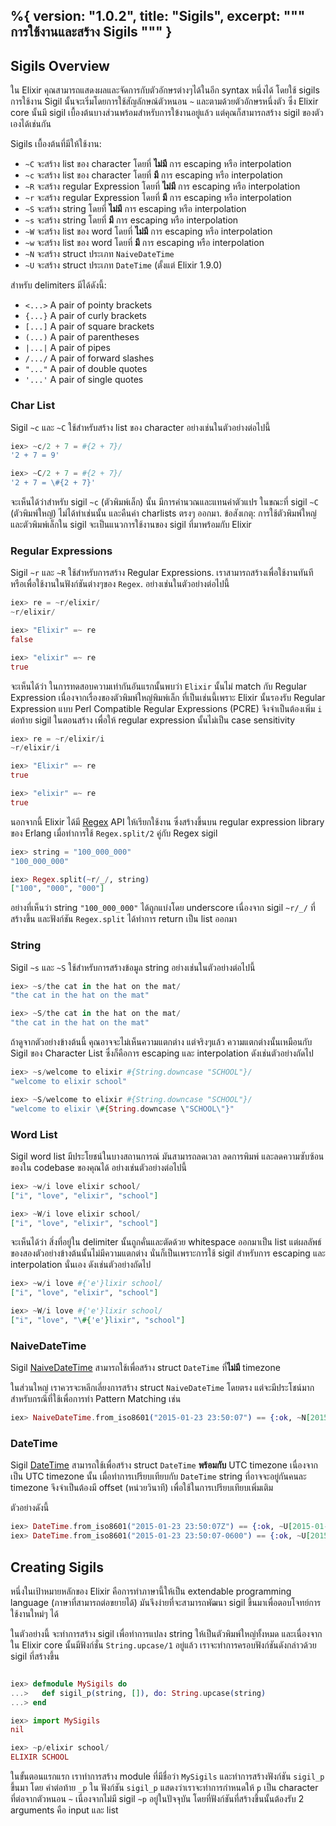 %{
  version: "1.0.2",
  title: "Sigils",
  excerpt: """
  การใช้งานและสร้าง Sigils
  """
}
---

## Sigils Overview

ใน Elixir คุณสามารถแสดงผลและจัดการกับตัวอักษรต่างๆได้ในอีก syntax หนึ่งได้ โดยใช้ sigils
การใช้งาน Sigil นั้นจะเริ่มโดยการใช้สัญลักษณ์ตัวหนอน `~` และตามด้วยตัวอักษรหนึ่งตัว ซึ่ง Elixir core นั้นมี sigil เบื้องต้นบางส่วนพร้อมสำหรับการใข้งานอยู่แล้ว แต่คุณก็สามารถสร้าง sigil ของตัวเองได้เช่นกัน

Sigils เบื้องต้นที่มีให้ใช้งาน:

- `~C` จะสร้าง list ของ character โดยที่ **ไม่มี** การ escaping หรือ interpolation
- `~c` จะสร้าง list ของ character โดยที่ **มี** การ escaping หรือ interpolation
- `~R` จะสร้าง regular Expression โดยที่ **ไม่มี** การ escaping หรือ interpolation
- `~r` จะสร้าง regular Expression โดยที่ **มี** การ escaping หรือ interpolation
- `~S` จะสร้าง string โดยที่ **ไม่มี** การ escaping หรือ interpolation
- `~s` จะสร้าง string โดยที่ **มี** การ escaping หรือ interpolation
- `~W` จะสร้าง list ของ word โดยที่ **ไม่มี** การ escaping หรือ interpolation
- `~w` จะสร้าง list ของ word โดยที่ **มี** การ escaping หรือ interpolation
- `~N` จะสร้าง struct ประเภท `NaiveDateTime`
- `~U` จะสร้าง struct ประเภท `DateTime` (ตั้งแต่ Elixir 1.9.0)

สำหรับ delimiters มีได้ดังนี้:

- `<...>` A pair of pointy brackets
- `{...}` A pair of curly brackets
- `[...]` A pair of square brackets
- `(...)` A pair of parentheses
- `|...|` A pair of pipes
- `/.../` A pair of forward slashes
- `"..."` A pair of double quotes
- `'...'` A pair of single quotes

### Char List

Sigil `~c` และ `~C` ใช้สำหรับสร้าง list ของ character
อย่างเช่นในตัวอย่างต่อไปนี้

```elixir
iex> ~c/2 + 7 = #{2 + 7}/
'2 + 7 = 9'

iex> ~C/2 + 7 = #{2 + 7}/
'2 + 7 = \#{2 + 7}'
```

จะเห็นได้ว่าสำหรับ sigil `~c` (ตัวพิมพ์เล็ก) นั้น มีการคำนวณและแทนค่าตัวแปร ในขณะที่ sigil `~C` (ตัวพิมพ์ใหญ๋) ไม่ได้ทำเช่นนั้น และคืนค่า charlists ตรงๆ ออกมา.
ข้อสังเกตุ: การใช้ตัวพิมพ์ใหญ่และตัวพิมพ์เล็กใน sigil จะเป็นแนวการใช้งานของ sigil ที่มาพร้อมกับ Elixir

### Regular Expressions

Sigil `~r` และ `~R` ใช้สำหรับการสร้าง Regular Expressions.
เราสามารถสร้างเพื่อใช้งานทันที หรือเพื่อใช้งานในฟังก์ชันต่างๆของ `Regex`.
อย่างเช่นในตัวอย่างต่อไปนี้

```elixir
iex> re = ~r/elixir/
~r/elixir/

iex> "Elixir" =~ re
false

iex> "elixir" =~ re
true
```

จะเห็นได้ว่า ในการทดสอบความเท่ากันอันแรกนั้นพบว่า `Elixir` นั้นไม่ match กับ Regular Expression เนื่องจากเรื่องของตัวพิมพ์ใหญ่พิมพ์เล็ก
ที่เป็นเช่นนี้เพราะ Elixir นั้นรองรับ Regular Expression แบบ Perl Compatible Regular Expressions (PCRE) จึงจำเป็นต้องเพิ่ม `i` ต่อท้าย sigil ในตอนสร้าง เพื่อให้ regular expression นั้นไม่เป็น case sensitivity

```elixir
iex> re = ~r/elixir/i
~r/elixir/i

iex> "Elixir" =~ re
true

iex> "elixir" =~ re
true
```

นอกจากนี้ Elixir ได้มี [Regex](https://hexdocs.pm/elixir/Regex.html) API ให้เรียกใช้งาน ซึ่งสร้างขึ้นบน regular expression library ของ Erlang
เมื่อทำการใช้ `Regex.split/2` คู่กับ Regex sigil

```elixir
iex> string = "100_000_000"
"100_000_000"

iex> Regex.split(~r/_/, string)
["100", "000", "000"]
```

อย่างที่เห็นว่า string `"100_000_000"` ได้ถูกแบ่งโดย underscore เนื่องจาก sigil `~r/_/` ที่สร้างขึ้น และฟังก์ชัน `Regex.split` ได้ทำการ return เป็น list ออกมา

### String

Sigil `~s` และ `~S` ใช้สำหรับการสร้างข้อมูล string
อย่างเช่นในตัวอย่างต่อไปนี้

```elixir
iex> ~s/the cat in the hat on the mat/
"the cat in the hat on the mat"

iex> ~S/the cat in the hat on the mat/
"the cat in the hat on the mat"
```

ถ้าดูจากตัวอย่างข้างต้นนี้ คุณอาจจะไม่เห็นความแตกต่าง แต่จริงๆแล้ว ความแตกต่างนั้นเหมือนกับ Sigil ของ Character List ซึ่งก็คือการ escaping และ interpolation
ดังเช่นตัวอย่างถัดไป

```elixir
iex> ~s/welcome to elixir #{String.downcase "SCHOOL"}/
"welcome to elixir school"

iex> ~S/welcome to elixir #{String.downcase "SCHOOL"}/
"welcome to elixir \#{String.downcase \"SCHOOL\"}"
```

### Word List

Sigil word list มีประโยชน์ในบางสถานการณ์
มันสามารถลดเวลา ลดการพิมพ์ และลดความซับซ้อนของใน codebase ของคุณได้
อย่างเช่นตัวอย่างต่อไปนี้

```elixir
iex> ~w/i love elixir school/
["i", "love", "elixir", "school"]

iex> ~W/i love elixir school/
["i", "love", "elixir", "school"]
```

จะเห็นได้ว่า สิ่งที่อยู่ใน delimiter นั้นถูกคั่นและตัดด้วย whitespace ออกมาเป็น list
แต่ผลลัพธ์ของสองตัวอย่างข้างต้นนั้นไม่มีความแตกต่าง นั่นก็เป็นเพราะการใช้ sigil สำหรับการ escaping และ interpolation นั่นเอง ดังเช่นตัวอย่างถัดไป

```elixir
iex> ~w/i love #{'e'}lixir school/
["i", "love", "elixir", "school"]

iex> ~W/i love #{'e'}lixir school/
["i", "love", "\#{'e'}lixir", "school"]
```

### NaiveDateTime

Sigil [NaiveDateTime](https://hexdocs.pm/elixir/NaiveDateTime.html) สามารถใช้เพื่อสร้าง struct `DateTime` ที่**ไม่มี** timezone

ในส่วนใหญ่ เราควรจะหลีกเลี่ยงการสร้าง struct `NaiveDateTime` โดยตรง
แต่จะมีประโชน์มากสำหรับกรณีที่ใช้เพื่อการทำ Pattern Matching เช่น

```elixir
iex> NaiveDateTime.from_iso8601("2015-01-23 23:50:07") == {:ok, ~N[2015-01-23 23:50:07]}
```

### DateTime

Sigil [DateTime](https://hexdocs.pm/elixir/DateTime.html) สามารถใช้เพื่อสร้าง struct `DateTime` **พร้อมกับ** UTC timezone เนื่องจากเป็น UTC timezone นั้น เมื่อทำการเปรียบเทียบกับ `DateTime` string ที่อาจจะอยู่กันคนละ timezone จึงจำเป็นต้องมี offset (หน่วยวินาที) เพื่อใช้ในการเปรียบเทียบเพิ่มเติม

ตัวอย่างดังนี้

```elixir
iex> DateTime.from_iso8601("2015-01-23 23:50:07Z") == {:ok, ~U[2015-01-23 23:50:07Z], 0}
iex> DateTime.from_iso8601("2015-01-23 23:50:07-0600") == {:ok, ~U[2015-01-24 05:50:07Z], -21600}
```

## Creating Sigils

หนึ่งในเป้าหมายหลักของ Elixir คือการทำภาษานี้ให้เป็น extendable programming language (ภาษาที่สามารถต่อขยายได้) มันจึงง่ายที่จะสามารถพัฒนา sigil ขึ้นมาเพื่อตอบโจทย์การใช้งานใหม่ๆ ได้

ในตัวอย่างนี้ จะทำการสร้าง sigil เพื่อทำการแปลง string ให้เป็นตัวพิมพ์ใหญ่ทั้งหมด
และเนื่องจากใน Elixir core นั้นมีฟังก์ชั่น `String.upcase/1` อยู่แล้ว เราจะทำการครอบฟังก์ชันดังกล่าวด้วย sigil ที่สร้างขึ้น

```elixir

iex> defmodule MySigils do
...>   def sigil_p(string, []), do: String.upcase(string)
...> end

iex> import MySigils
nil

iex> ~p/elixir school/
ELIXIR SCHOOL
```

ในขั้นตอนแรกแรก เราทำการสร้าง module ที่มีชื่อว่า `MySigils` และทำการสร้างฟังก์ชัน `sigil_p` ขึ้นมา โดย คำต่อท้าย `_p` ใน ฟังก์ชัน `sigil_p` แสดงว่าเราจะทำการกำหนดให้ `p` เป็น character ที่ต่อจากตัวหนอน `~` เนื่องจากไม่มี sigil `~p` อยู่ในปัจจุบัน โดยที่ฟังก์ชันที่สร้างขึ้นนั้นต้องรับ 2 arguments คือ input และ list
